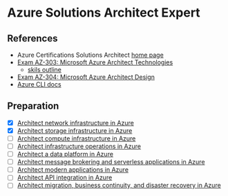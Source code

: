 # Azure Solutions Architect Expert

## References

- Azure Certifications Solutions Architect [home page](https://docs.microsoft.com/en-us/learn/certifications/azure-solutions-architect/)
- [Exam AZ-303: Microsoft Azure Architect Technologies
](https://docs.microsoft.com/en-us/learn/certifications/exams/az-303)
    - [skils outline](https://query.prod.cms.rt.microsoft.com/cms/api/am/binary/RE4psD6)
- [Exam AZ-304: Microsoft Azure Architect Design](https://docs.microsoft.com/en-us/learn/certifications/exams/az-304)
- [Azure CLI docs](https://docs.microsoft.com/en-gb/cli/azure/)

## Preparation
- [x] [Architect network infrastructure in Azure](https://docs.microsoft.com/en-us/learn/paths/architect-network-infrastructure/)
- [x] [Architect storage infrastructure in Azure](https://docs.microsoft.com/en-us/learn/paths/architect-storage-infrastructure/)
- [ ] [Architect compute infrastructure in Azure](https://docs.microsoft.com/en-us/learn/paths/architect-compute-infrastructure/)
- [ ] [Architect infrastructure operations in Azure](https://docs.microsoft.com/en-us/learn/paths/architect-infrastructure-operations/)
- [ ] [Architect a data platform in Azure](https://docs.microsoft.com/en-us/learn/paths/architect-data-platform/)
- [ ] [Architect message brokering and serverless applications in Azure](https://docs.microsoft.com/en-us/learn/paths/architect-messaging-serverless/)
- [ ] [Architect modern applications in Azure](https://docs.microsoft.com/en-us/learn/paths/architect-modern-apps/)
- [ ] [Architect API integration in Azure](https://docs.microsoft.com/en-us/learn/paths/architect-api-integration/)
- [ ] [Architect migration, business continuity, and disaster recovery in Azure](https://docs.microsoft.com/en-us/learn/paths/architect-migration-bcdr/)
